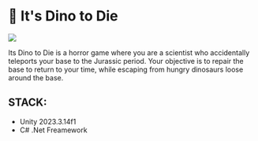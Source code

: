 # 🚀 It's Dino to Die 
<a href="https://github.com/Ayslan-gamedev/DinoLab_Unity/blob/main/LICENSE"><img src="https://img.shields.io/github/license/ayslan-gamedev/DinoLab_Unity?color=blue&style=flat-square"></a>

Its Dino to Die is a horror game where you are a scientist who accidentally teleports your base to the Jurassic period. Your objective is to repair the base to return to your time, while escaping from hungry dinosaurs loose around the base.

## STACK:
* Unity 2023.3.14f1
* C# .Net Freamework

